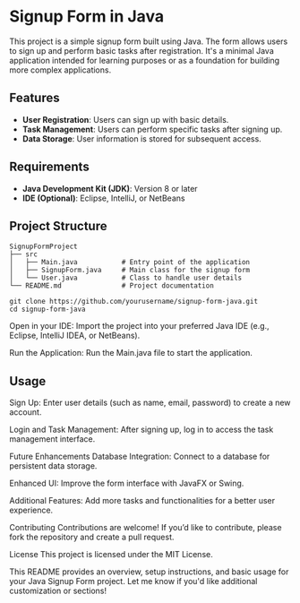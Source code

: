 # Signup Form in Java
This project is a simple signup form built using Java. The form allows users to sign up and perform basic tasks after registration. It's a minimal Java application intended for learning purposes or as a foundation for building more complex applications.
## Features
- **User Registration**: Users can sign up with basic details.
- **Task Management**: Users can perform specific tasks after signing up.
- **Data Storage**: User information is stored for subsequent access.
## Requirements
- **Java Development Kit (JDK)**: Version 8 or later
- **IDE (Optional)**: Eclipse, IntelliJ, or NetBeans
## Project Structure
```plaintext
SignupFormProject
├── src
│   ├── Main.java           # Entry point of the application
│   ├── SignupForm.java     # Main class for the signup form
│   └── User.java           # Class to handle user details
└── README.md               # Project documentation

git clone https://github.com/yourusername/signup-form-java.git
cd signup-form-java
```
Open in your IDE: Import the project into your preferred Java IDE (e.g., Eclipse, IntelliJ IDEA, or NetBeans).

Run the Application: Run the Main.java file to start the application.
## Usage
Sign Up: Enter user details (such as name, email, password) to create a new account.

Login and Task Management: After signing up, log in to access the task management interface.

Future Enhancements Database Integration: Connect to a database for persistent data storage.

Enhanced UI: Improve the form interface with JavaFX or Swing.

Additional Features: Add more tasks and functionalities for a better user experience.

Contributing Contributions are welcome! If you’d like to contribute, please fork the repository and create a pull request.

License This project is licensed under the MIT License.

This README provides an overview, setup instructions, and basic usage for your Java Signup Form project. Let me know if you'd like additional customization or sections!
